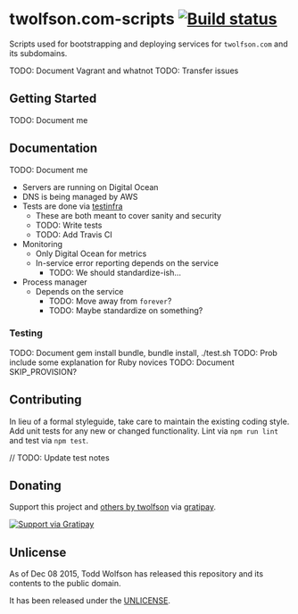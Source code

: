 # twolfson.com-scripts [![Build status](https://travis-ci.org/twolfson/twolfson.com-scripts.png?branch=master)](https://travis-ci.org/twolfson/twolfson.com-scripts)

Scripts used for bootstrapping and deploying services for `twolfson.com` and its subdomains.

TODO: Document Vagrant and whatnot
TODO: Transfer issues

## Getting Started
TODO: Document me

## Documentation
TODO: Document me

- Servers are running on Digital Ocean
- DNS is being managed by AWS
- Tests are done via [testinfra][]
    - These are both meant to cover sanity and security
    - TODO: Write tests
    - TODO: Add Travis CI
- Monitoring
    - Only Digital Ocean for metrics
    - In-service error reporting depends on the service
        - TODO: We should standardize-ish...
- Process manager
    - Depends on the service
        - TODO: Move away from `forever`?
        - TODO: Maybe standardize on something?

[testinfra]: https://github.com/philpep/testinfra

### Testing
TODO: Document gem install bundle, bundle install, ./test.sh
TODO: Prob include some explanation for Ruby novices
TODO: Document SKIP_PROVISION?

## Contributing
In lieu of a formal styleguide, take care to maintain the existing coding style. Add unit tests for any new or changed functionality. Lint via `npm run lint` and test via `npm test`.

// TODO: Update test notes

## Donating
Support this project and [others by twolfson][gratipay] via [gratipay][].

[![Support via Gratipay][gratipay-badge]][gratipay]

[gratipay-badge]: https://cdn.rawgit.com/gratipay/gratipay-badge/2.x.x/dist/gratipay.png
[gratipay]: https://www.gratipay.com/twolfson/

## Unlicense
As of Dec 08 2015, Todd Wolfson has released this repository and its contents to the public domain.

It has been released under the [UNLICENSE][].

[UNLICENSE]: UNLICENSE
